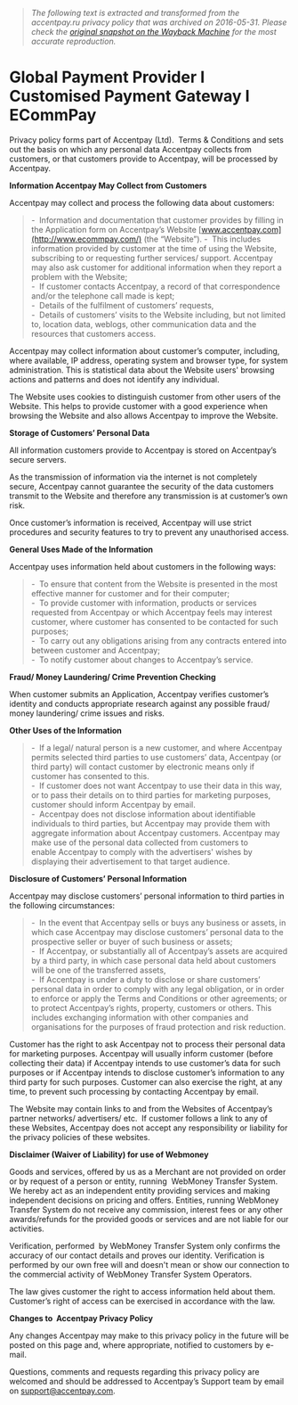 > *The following text is extracted and transformed from the accentpay.ru privacy policy that was archived on 2016-05-31. Please check the [original snapshot on the Wayback Machine](https://web.archive.org/web/20160531175744id_/http%3A//accentpay.com/en/terms_en/privacy-statement-3) for the most accurate reproduction.*

# Global Payment Provider I Customised Payment Gateway I ECommPay

Privacy policy forms part of Accentpay (Ltd).  Terms & Conditions and sets out the basis on which any personal data Accentpay collects from customers, or that customers provide to Accentpay, will be processed by Accentpay.

**Information Accentpay May Collect from Customers**

Accentpay may collect and process the following data about customers:

> -  Information and documentation that customer provides by filling in the Application form on Accentpay’s Website [www.accentpay.com](http://www.ecommpay.com/) (the “Website”). -  This includes information provided by customer at the time of using the Website, subscribing to or requesting further services/ support. Accentpay may also ask customer for additional information when they report a problem with the Website;  
> -  If customer contacts Accentpay, a record of that correspondence and/or the telephone call made is kept;  
> -  Details of the fulfilment of customers’ requests,  
> -  Details of customers’ visits to the Website including, but not limited to, location data, weblogs, other communication data and the resources that customers access.

Accentpay may collect information about customer’s computer, including, where available, IP address, operating system and browser type, for system administration. This is statistical data about the Website users' browsing actions and patterns and does not identify any individual.

The Website uses cookies to distinguish customer from other users of the Website. This helps to provide customer with a good experience when browsing the Website and also allows Accentpay to improve the Website.

**Storage of Customers’ Personal Data**

All information customers provide to Accentpay is stored on Accentpay’s secure servers.

As the transmission of information via the internet is not completely secure, Accentpay cannot guarantee the security of the data customers transmit to the Website and therefore any transmission is at customer’s own risk.

Once customer’s information is received, Accentpay will use strict procedures and security features to try to prevent any unauthorised access.

**General Uses Made of the Information**

Accentpay uses information held about customers in the following ways:

> -  To ensure that content from the Website is presented in the most effective manner for customer and for their computer;  
> -  To provide customer with information, products or services requested from Accentpay or which Accentpay feels may interest customer, where customer has consented to be contacted for such purposes;  
> -  To carry out any obligations arising from any contracts entered into between customer and Accentpay;  
> -  To notify customer about changes to Accentpay’s service.

**Fraud/ Money Laundering/ Crime Prevention Checking**

When customer submits an Application, Accentpay verifies customer’s identity and conducts appropriate research against any possible fraud/ money laundering/ crime issues and risks.

**Other Uses of the Information**

> -  If a legal/ natural person is a new customer, and where Accentpay permits selected third parties to use customers’ data, Accentpay (or third party) will contact customer by electronic means only if customer has consented to this.  
> -  If customer does not want Accentpay to use their data in this way, or to pass their details on to third parties for marketing purposes, customer should inform Accentpay by email.   
> -  Accentpay does not disclose information about identifiable individuals to third parties, but Accentpay may provide them with aggregate information about Accentpay customers. Accentpay may make use of the personal data collected from customers to enable Accentpay to comply with the advertisers' wishes by displaying their advertisement to that target audience.

**Disclosure of Customers’ Personal Information**

Accentpay may disclose customers’ personal information to third parties in the following circumstances:

> -  In the event that Accentpay sells or buys any business or assets, in which case Accentpay may disclose customers’ personal data to the prospective seller or buyer of such business or assets;  
> -  If Accentpay, or substantially all of Accentpay’s assets are acquired by a third party, in which case personal data held about customers will be one of the transferred assets,  
> -  If Accentpay is under a duty to disclose or share customers’ personal data in order to comply with any legal obligation, or in order to enforce or apply the Terms and Conditions or other agreements; or to protect Accentpay’s rights, property, customers or others. This includes exchanging information with other companies and organisations for the purposes of fraud protection and risk reduction.

Customer has the right to ask Accentpay not to process their personal data for marketing purposes. Accentpay will usually inform customer (before collecting their data) if Accentpay intends to use customer’s data for such purposes or if Accentpay intends to disclose customer’s information to any third party for such purposes. Customer can also exercise the right, at any time, to prevent such processing by contacting Accentpay by email.

The Website may contain links to and from the Websites of Accentpay’s partner networks/ advertisers/ etc.  If customer follows a link to any of these Websites, Accentpay does not accept any responsibility or liability for the privacy policies of these websites.

**Disclaimer (Waiver of Liability) for use of Webmoney**

Goods and services, offered by us as a Merchant are not provided on order or by request of a person or entity, running  WebMoney Transfer System. We hereby act as an independent entity providing services and making independent decisions on pricing and offers. Entities, running WebMoney Transfer System do not receive any commission, interest fees or any other awards/refunds for the provided goods or services and are not liable for our activities.

Verification, performed  by WebMoney Transfer System only confirms the accuracy of our contact details and proves our identity. Verification is performed by our own free will and doesn't mean or show our connection to the commercial activity of WebMoney Transfer System Operators.

The law gives customer the right to access information held about them. Customer’s right of access can be exercised in accordance with the law.

**Changes to  Accentpay Privacy Policy**

Any changes Accentpay may make to this privacy policy in the future will be posted on this page and, where appropriate, notified to customers by e-mail.

Questions, comments and requests regarding this privacy policy are welcomed and should be addressed to Accentpay’s Support team by email on [support@accentpay.com](mailto:support@ecommpay.com).

  

